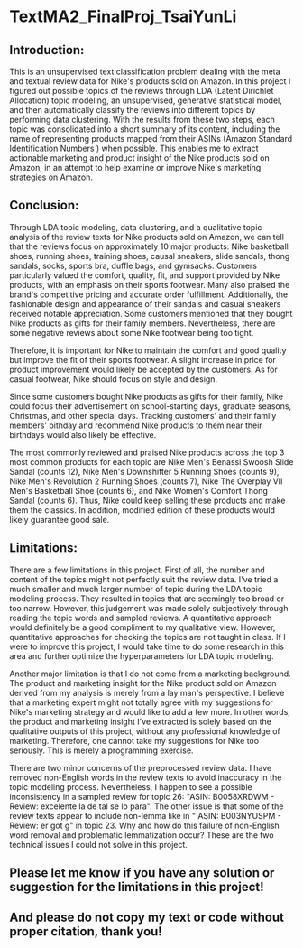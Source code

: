 # TextMA2_FinalProj_TsaiYunLi
## Introduction:
This is an unsupervised text classification problem dealing with the meta and textual review data for Nike's products sold on Amazon. In this project I figured out possible topics of the reviews through LDA (Latent Dirichlet Allocation) topic modeling, an unsupervised, generative statistical model, and then automatically classify the reviews into different topics by performing data clustering. With the results from these two steps, each topic was consolidated into a short summary of its content, including the name of representing products mapped from their ASINs (Amazon Standard Identification Numbers ) when possible. This enables me to extract actionable marketing and product insight of the Nike products sold on Amazon, in an attempt to help examine or improve Nike's marketing strategies on Amazon.

## Conclusion:
Through LDA topic modeling, data clustering, and a qualitative topic analysis of the review texts for Nike products sold on Amazon, we can tell that the reviews focus on approximately 10 major products: Nike basketball shoes, running shoes, training shoes, causal sneakers, slide sandals, thong sandals, socks, sports bra, duffle bags, and gymsacks. Customers particularly valued the comfort, quality, fit, and support provided by Nike products, with an emphasis on their sports footwear. Many also praised the brand's competitive pricing and accurate order fulfillment. Additionally, the fashionable design and appearance of their sandals and casual sneakers received notable appreciation. Some customers mentioned that they bought Nike products as gifts for their family members. Nevertheless, there are some negative reviews about some Nike footwear being too tight.

Therefore, it is important for Nike to maintain the comfort and good quality but improve the fit of their sports footwear. A slight increase in price for product improvement would likely be accepted by the customers. As for casual footwear, Nike should focus on style and design.

Since some customers bought Nike products as gifts for their family, Nike could focus their advertisement on school-starting days, graduate seasons, Christmas, and other special days. Tracking customers' and their family members' bithday and recommend Nike products to them near their birthdays would also likely be effective.

The most commonly reviewed and praised Nike products across the top 3 most common products for each topic are Nike Men's Benassi Swoosh Slide Sandal (counts 12), Nike Men's Downshifter 5 Running Shoes (counts 9), Nike Men's Revolution 2 Running Shoes (counts 7), Nike The Overplay VII Men's Basketball Shoe (counts 6), and Nike Women's Comfort Thong Sandal (counts 6). Thus, Nike could keep selling these products and make them the classics. In addition, modified edition of these products would likely guarantee good sale.

## Limitations:
There are a few limitations in this project. First of all, the number and content of the topics might not perfectly suit the review data. I've tried a much smaller and much larger number of topic during the LDA topic modeling process. They resulted in topics that are seemingly too broad or too narrow. However, this judgement was made solely subjectively through reading the topic words and sampled reviews. A quantitative approach would definitely be a good compliment to my qualitative view. However, quantitative approaches for checking the topics are not taught in class. If I were to improve this project, I would take time to do some research in this area and further optimize the hyperparameters for LDA topic modeling.

Another major limitation is that I do not come from a marketing background. The product and marketing insight for the Nike product sold on Amazon derived from my analysis is merely from a lay man's perspective. I believe that a marketing expert might not totally agree with my suggestions for Nike's marketing strategy and would like to add a few more. In other words, the product and marketing insight I've extracted is solely based on the qualitative outputs of this project, without any professional knowledge of marketing. Therefore, one cannot take my suggestions for Nike too seriously. This is merely a programming exercise.

There are two minor concerns of the preprocessed review data. I have removed non-English words in the review texts to avoid inaccuracy in the topic modeling process. Nevertheless, I happen to see a possible inconsistency in a sampled review for topic 26: "ASIN: B0058XRDWM - Review: excelente la de tal se lo para". The other issue is that some of the review texts appear to include non-lemma like in " ASIN: B003NYUSPM - Review: er got g" in topic 23. Why and how do this failure of non-English word removal and problematic lemmatization occur? These are the two technical issues I could not solve in this project.

## Please let me know if you have any solution or suggestion for the limitations in this project!
## And please do not copy my text or code without proper citation, thank you!

